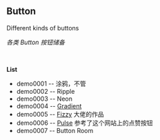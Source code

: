 ## Button

Different kinds of buttons

*各类 Button 按钮储备*

&nbsp;

**List**

* demo0001 -- 涂鸦，不管
* demo0002 -- Ripple
* demo0003 -- Neon
* demo0004 -- [Gradient](https://codepen.io/ARS)
* demo0005 -- [Fizzy](https://www.codepen.io/jcoulterdesign) 大佬的作品
* demo0006 -- [Pulse](https://medium.com/@fcamel/%E4%BD%95%E6%99%82%E8%A9%B2%E7%94%A8-git-merge-no-ff-d765c3a6bef5) 参考了这个网站上的点赞按钮
* demo0007 -- Button Room
